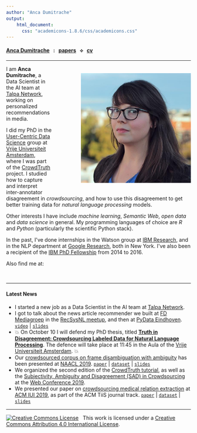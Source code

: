 ```yaml
---
author: "Anca Dumitrache"
output:
    html_document:
      css: "academicons-1.8.6/css/academicons.css"
---
```


<script src="https://use.fontawesome.com/4b6dfd67d9.js"></script>

#### [Anca Dumitrache](./) &nbsp; : &nbsp; [papers](papers)  &nbsp; &#10209; &nbsp;  [cv](cv)

***

<img src="anca.jpg" width="300" style="float: right; margin-left: 80px; margin-bottom: 20px; margin-top: 20px" />

I am **Anca Dumitrache**, a Data Scientist in the AI team at [Talpa Network](https://talpanetwork.com/), working on personalized recommendations in media.

I did my PhD in the [User-Centric Data Science](http://ucds.cs.vu.nl/) group at [Vrije Universiteit Amsterdam](http://few.vu.nl/), where I was part of the [CrowdTruth](http://crowdtruth.org/) project. I studied how to capture and interpret inter-annotator disagreement in *crowdsourcing*, and how to use this disagreement to get better training data for *natural language processing* models.

Other interests I have include *machine learning*, *Semantic Web*, *open data* and *data science* in general. My programming languages of choice are *R* and *Python* (particularly the scientific Python stack). 

In the past, I've done internships in the Watson group at [IBM Research](http://research.ibm.com/), and in the NLP department at [Google Research](https://research.google.com/), both in New York. I've also been a recipient of the [IBM PhD Fellowship](http://www.research.ibm.com/university/awards/phdfellowship.shtml) from 2014 to 2016.

Also find me at:

[<i class="fa fa-envelope fa-2x"></i>](mailto:anca.dmtrch@gmail.com) &nbsp; [<i class="ai ai-orcid-square ai-2x"></i>](https://orcid.org/0000-0003-1537-1763) &nbsp; [<i class="ai ai-google-scholar-square ai-2x"></i>](https://scholar.google.nl/citations?user=U6R4XGAAAAAJ&hl=en) &nbsp; [<i class="fa fa-github-square fa-2x"></i>](https://github.com/ancadumitrache) &nbsp; [<i class="ai ai-arxiv ai-2x"></i>](https://arxiv.org/a/dumitrache_a_1.html) &nbsp; [<i class="fa fa-twitter-square fa-2x"></i>](https://twitter.com/anca_dmtrch)  &nbsp; [<i class="fa fa-linkedin-square fa-2x"></i>](https://www.linkedin.com/in/dumitracheanca/)  &nbsp; [<i class="fa fa-instagram fa-2x"></i>](https://www.instagram.com/ancanouk/)

***

#### Latest News

* I started a new job as a Data Scientist in the AI team at [Talpa Network](https://talpanetwork.com/).
* I got to talk about the news article recommender we built at [FD Mediagroep](https://fdmg.nl/en/home-2) in the [RecSysNL meetup](https://www.meetup.com/recsysnl/events/266070107/), and then at [PyData Eindhoven](https://pydata.org/eindhoven2019/). [```video```](https://youtu.be/kI6VbkrIbpg) | [```slides```](http://ancad.ro/presentations/PyDataEindhoven-2019-RecSys.pdf)
* 💥 On October 10 I will defend my PhD thesis, titled **[Truth in Disagreement: Crowdsourcing Labeled Data for Natural Language Processing](http://ancad.ro/phd.pdf)**. The defence will take place at 11:45 in the Aula of the [Vrije Universiteit Amsterdam](https://www.vu.nl/). 💥
* Our [crowdsourced corpus on frame disambiguation with ambiguity](https://arxiv.org/abs/1904.06101) has been presented at [NAACL 2019](https://naacl2019.org/). [```paper```](https://arxiv.org/abs/1904.06101) | [```dataset```](https://github.com/CrowdTruth/FrameDisambiguation) | [```slides```](http://ancad.ro/presentations/NAACL-2019-slides.pdf)
* We organized the second edition of the [CrowdTruth tutorial](http://crowdtruth.org/tutorial/), as well as the [Subjectivity, Ambiguity and Disagreement (SAD) in Crowdsourcing](https://sadworkshop.wordpress.com/) at the [Web Conference 2019](https://www2019.thewebconf.org/).
* We presented our paper on [crowdsourcing medical relation extraction](https://arxiv.org/abs/1701.02185) at [ACM IUI 2019](https://iui.acm.org/2019/), as part of the ACM TiiS journal track. [```paper```](https://arxiv.org/abs/1701.02185) | [```dataset```](https://github.com/CrowdTruth/Medical-Relation-Extraction) | [```slides```](http://ancad.ro/presentations/IUI-2019-MedicalRelEx.pdf)

***

<a rel="license" href="http://creativecommons.org/licenses/by/4.0/"><img alt="Creative Commons License" style="border-width:0" src="https://i.creativecommons.org/l/by/4.0/80x15.png" /></a> &nbsp; This work is licensed under a <a rel="license" href="http://creativecommons.org/licenses/by/4.0/">Creative Commons Attribution 4.0 International License</a>.
